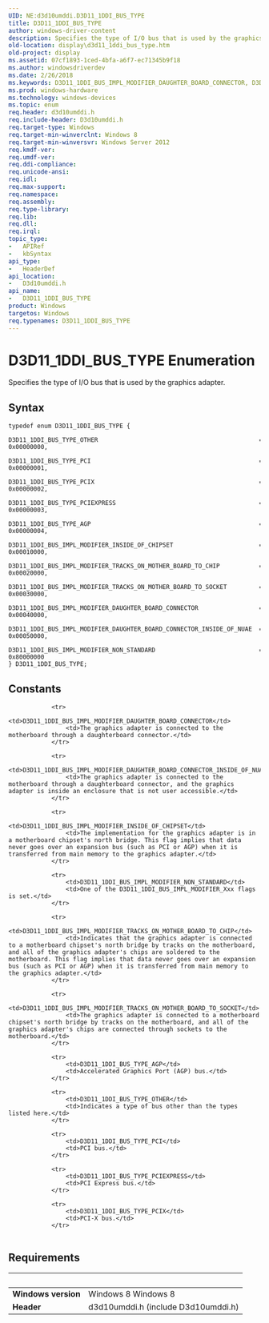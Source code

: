 ```yaml
---
UID: NE:d3d10umddi.D3D11_1DDI_BUS_TYPE
title: D3D11_1DDI_BUS_TYPE
author: windows-driver-content
description: Specifies the type of I/O bus that is used by the graphics adapter.
old-location: display\d3d11_1ddi_bus_type.htm
old-project: display
ms.assetid: 07cf1893-1ced-4bfa-a6f7-ec71345b9f18
ms.author: windowsdriverdev
ms.date: 2/26/2018
ms.keywords: D3D11_1DDI_BUS_IMPL_MODIFIER_DAUGHTER_BOARD_CONNECTOR, D3D11_1DDI_BUS_IMPL_MODIFIER_DAUGHTER_BOARD_CONNECTOR_INSIDE_OF_NUAE, D3D11_1DDI_BUS_IMPL_MODIFIER_INSIDE_OF_CHIPSET, D3D11_1DDI_BUS_IMPL_MODIFIER_NON_STANDARD, D3D11_1DDI_BUS_IMPL_MODIFIER_TRACKS_ON_MOTHER_BOARD_TO_CHIP, D3D11_1DDI_BUS_IMPL_MODIFIER_TRACKS_ON_MOTHER_BOARD_TO_SOCKET, D3D11_1DDI_BUS_TYPE, D3D11_1DDI_BUS_TYPE enumeration [Display Devices], D3D11_1DDI_BUS_TYPE_AGP, D3D11_1DDI_BUS_TYPE_OTHER, D3D11_1DDI_BUS_TYPE_PCI, D3D11_1DDI_BUS_TYPE_PCIEXPRESS, D3D11_1DDI_BUS_TYPE_PCIX, d3d10umddi/D3D11_1DDI_BUS_IMPL_MODIFIER_DAUGHTER_BOARD_CONNECTOR, d3d10umddi/D3D11_1DDI_BUS_IMPL_MODIFIER_DAUGHTER_BOARD_CONNECTOR_INSIDE_OF_NUAE, d3d10umddi/D3D11_1DDI_BUS_IMPL_MODIFIER_INSIDE_OF_CHIPSET, d3d10umddi/D3D11_1DDI_BUS_IMPL_MODIFIER_NON_STANDARD, d3d10umddi/D3D11_1DDI_BUS_IMPL_MODIFIER_TRACKS_ON_MOTHER_BOARD_TO_CHIP, d3d10umddi/D3D11_1DDI_BUS_IMPL_MODIFIER_TRACKS_ON_MOTHER_BOARD_TO_SOCKET, d3d10umddi/D3D11_1DDI_BUS_TYPE, d3d10umddi/D3D11_1DDI_BUS_TYPE_AGP, d3d10umddi/D3D11_1DDI_BUS_TYPE_OTHER, d3d10umddi/D3D11_1DDI_BUS_TYPE_PCI, d3d10umddi/D3D11_1DDI_BUS_TYPE_PCIEXPRESS, d3d10umddi/D3D11_1DDI_BUS_TYPE_PCIX, display.d3d11_1ddi_bus_type
ms.prod: windows-hardware
ms.technology: windows-devices
ms.topic: enum
req.header: d3d10umddi.h
req.include-header: D3d10umddi.h
req.target-type: Windows
req.target-min-winverclnt: Windows 8
req.target-min-winversvr: Windows Server 2012
req.kmdf-ver: 
req.umdf-ver: 
req.ddi-compliance: 
req.unicode-ansi: 
req.idl: 
req.max-support: 
req.namespace: 
req.assembly: 
req.type-library: 
req.lib: 
req.dll: 
req.irql: 
topic_type:
-	APIRef
-	kbSyntax
api_type:
-	HeaderDef
api_location:
-	D3d10umddi.h
api_name:
-	D3D11_1DDI_BUS_TYPE
product: Windows
targetos: Windows
req.typenames: D3D11_1DDI_BUS_TYPE
---
```


# D3D11_1DDI_BUS_TYPE Enumeration
Specifies the type of I/O bus that is used by the graphics adapter.

## Syntax
````
typedef enum D3D11_1DDI_BUS_TYPE { 
  D3D11_1DDI_BUS_TYPE_OTHER                                             = 0x00000000,
  D3D11_1DDI_BUS_TYPE_PCI                                               = 0x00000001,
  D3D11_1DDI_BUS_TYPE_PCIX                                              = 0x00000002,
  D3D11_1DDI_BUS_TYPE_PCIEXPRESS                                        = 0x00000003,
  D3D11_1DDI_BUS_TYPE_AGP                                               = 0x00000004,
  D3D11_1DDI_BUS_IMPL_MODIFIER_INSIDE_OF_CHIPSET                        = 0x00010000,
  D3D11_1DDI_BUS_IMPL_MODIFIER_TRACKS_ON_MOTHER_BOARD_TO_CHIP           = 0x00020000,
  D3D11_1DDI_BUS_IMPL_MODIFIER_TRACKS_ON_MOTHER_BOARD_TO_SOCKET         = 0x00030000,
  D3D11_1DDI_BUS_IMPL_MODIFIER_DAUGHTER_BOARD_CONNECTOR                 = 0x00040000,
  D3D11_1DDI_BUS_IMPL_MODIFIER_DAUGHTER_BOARD_CONNECTOR_INSIDE_OF_NUAE  = 0x00050000,
  D3D11_1DDI_BUS_IMPL_MODIFIER_NON_STANDARD                             = 0x80000000
} D3D11_1DDI_BUS_TYPE;
````

## Constants

<table>
            
                <tr>
                    <td>D3D11_1DDI_BUS_IMPL_MODIFIER_DAUGHTER_BOARD_CONNECTOR</td>
                    <td>The graphics adapter is connected to the motherboard through a daughterboard connector.</td>
                </tr>
            
                <tr>
                    <td>D3D11_1DDI_BUS_IMPL_MODIFIER_DAUGHTER_BOARD_CONNECTOR_INSIDE_OF_NUAE</td>
                    <td>The graphics adapter is connected to the motherboard through a daughterboard connector, and the graphics adapter is inside an enclosure that is not user accessible.</td>
                </tr>
            
                <tr>
                    <td>D3D11_1DDI_BUS_IMPL_MODIFIER_INSIDE_OF_CHIPSET</td>
                    <td>The implementation for the graphics adapter is in a motherboard chipset's north bridge. This flag implies that data never goes over an expansion bus (such as PCI or AGP) when it is transferred from main memory to the graphics adapter.</td>
                </tr>
            
                <tr>
                    <td>D3D11_1DDI_BUS_IMPL_MODIFIER_NON_STANDARD</td>
                    <td>One of the D3D11_1DDI_BUS_IMPL_MODIFIER_Xxx flags is set.</td>
                </tr>
            
                <tr>
                    <td>D3D11_1DDI_BUS_IMPL_MODIFIER_TRACKS_ON_MOTHER_BOARD_TO_CHIP</td>
                    <td>Indicates that the graphics adapter is connected to a motherboard chipset's north bridge by tracks on the motherboard, and all of the graphics adapter's chips are soldered to the motherboard. This flag implies that data never goes over an expansion bus (such as PCI or AGP) when it is transferred from main memory to the graphics adapter.</td>
                </tr>
            
                <tr>
                    <td>D3D11_1DDI_BUS_IMPL_MODIFIER_TRACKS_ON_MOTHER_BOARD_TO_SOCKET</td>
                    <td>The graphics adapter is connected to a motherboard chipset's north bridge by tracks on the motherboard, and all of the graphics adapter's chips are connected through sockets to the motherboard.</td>
                </tr>
            
                <tr>
                    <td>D3D11_1DDI_BUS_TYPE_AGP</td>
                    <td>Accelerated Graphics Port (AGP) bus.</td>
                </tr>
            
                <tr>
                    <td>D3D11_1DDI_BUS_TYPE_OTHER</td>
                    <td>Indicates a type of bus other than the types listed here.</td>
                </tr>
            
                <tr>
                    <td>D3D11_1DDI_BUS_TYPE_PCI</td>
                    <td>PCI bus.</td>
                </tr>
            
                <tr>
                    <td>D3D11_1DDI_BUS_TYPE_PCIEXPRESS</td>
                    <td>PCI Express bus.</td>
                </tr>
            
                <tr>
                    <td>D3D11_1DDI_BUS_TYPE_PCIX</td>
                    <td>PCI-X bus.</td>
                </tr>
</table>


## Requirements
| &nbsp; | &nbsp; |
| ---- |:---- |
| **Windows version** | Windows 8 Windows 8 |
| **Header** | d3d10umddi.h (include D3d10umddi.h) |